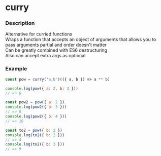 # curry

### Description

Alternative for curried functions  
Wraps a function that accepts an object of arguments that allows you to pass arguments partial and order doesn't matter  
Can be greatly combined with ES6 destructuring  
Also can accept extra args as optional

### Example

```javascript
const pow = curry('a,b')(({ a, b }) => a ** b)

console.log(pow({ a: 2, b: 3 }))
// => 8

const pow2 = pow({ a: 2 })
console.log(pow2({ b: 3 }))
// => 8
console.log(pow2({ b: 4 }))
// => 16

const to2 = pow({ b: 2 })
console.log(to2({ b: 2 }))
// => 4
console.log(to2({ b: 3 }))
// => 9
```

